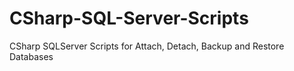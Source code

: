 # CSharp-SQL-Server-Scripts
CSharp SQLServer Scripts for Attach, Detach, Backup and Restore Databases
